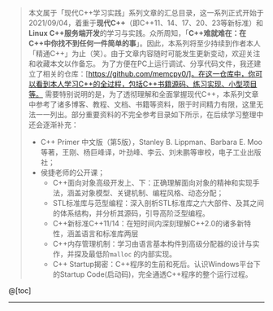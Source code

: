 > 本文属于「现代C++学习实践」系列文章的汇总目录，这一系列正式开始于2021/09/04，着重于**现代C++**（即C++11、14、17、20、23等新标准）和**Linux C++服务端开发**的学习与实践。众所周知，「**C++难就难在：在C++中你找不到任何一件简单的事**」。因此，本系列将至少持续到作者本人「精通C++」为止（笑）。由于文章内容随时可能发生更新变动，欢迎关注和收藏本文以作备忘。
> <b></b>
> 为了方便在PC上运行调试、分享代码文件，我还建立了相关的仓库：[https://github.com/memcpy0/]。在这一仓库中，你可以看到本人学习C++的全过程，包括C++书籍源码、练习实现、小型项目等。
> <b></b> 
需要特别说明的是，为了透彻理解和全面掌握现代C++，本系列文章中参考了诸多博客、教程、文档、书籍等资料，限于时间精力有限，这里无法一一列出。部分重要资料的不完全参考目录如下所示，在后续学习整理中还会逐渐补充：
> - C++ Primer 中文版（第5版），Stanley B. Lippman、Barbara E. Moo等著，王刚、杨巨峰译，叶劲峰、李云、刘未鹏等审校，电子工业出版社；
> - 侯捷老师的公开课；
>    - C++面向对象高级开发上、下：正确理解面向对象的精神和实现手法，涵盖对象模型、关键机制、编程风格、动态分配；
>    - STL标准库与范型编程：深入剖析STL标准库之六大部件、及其之间的体系结构，并分析其源码，引导高阶泛型编程。
>    - C++新标准C++11/14：在短时间内深刻理解C++2.0的诸多新特性，涵盖语言和标准库两层
>    - C++内存管理机制：学习由语言基本构件到高级分配器的设计与实作，并探及最低阶`malloc` 的内部实现。
>    - C++ Startup揭密：C++程序的生前和死后。认识Windows平台下的Startup Code(启动码)，完全通透C++程序的整个运行过程。


@[toc]

---



